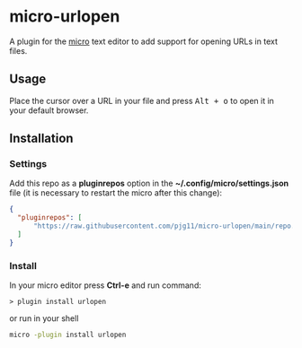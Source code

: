 # micro-urlopen
A plugin for the [micro](https://github.com/zyedidia/micro) text editor to add support for opening URLs in text files.

## Usage
Place the cursor over a URL in your file and press <kbd>Alt + o</kbd> to open it in your default browser.

## Installation

### Settings

Add this repo as a **pluginrepos** option in the **~/.config/micro/settings.json** file (it is necessary to restart the micro after this change):

```json
{
  "pluginrepos": [
      "https://raw.githubusercontent.com/pjg11/micro-urlopen/main/repo.json"
  ]
}
```

### Install

In your micro editor press **Ctrl-e** and run command:

```
> plugin install urlopen
```

or run in your shell

```sh
micro -plugin install urlopen
```
